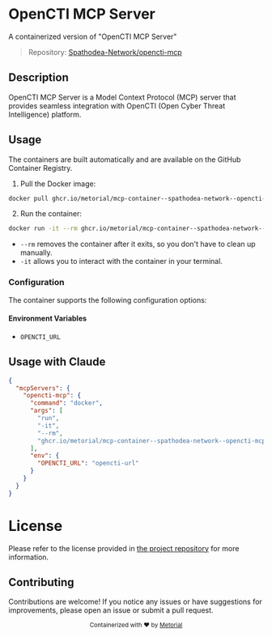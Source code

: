 
# OpenCTI MCP Server

A containerized version of "OpenCTI MCP Server"

> Repository: [Spathodea-Network/opencti-mcp](https://github.com/Spathodea-Network/opencti-mcp)

## Description

OpenCTI MCP Server is a Model Context Protocol (MCP) server that provides seamless integration with OpenCTI (Open Cyber Threat Intelligence) platform.


## Usage

The containers are built automatically and are available on the GitHub Container Registry.

1. Pull the Docker image:

```bash
docker pull ghcr.io/metorial/mcp-container--spathodea-network--opencti-mcp--opencti-mcp
```

2. Run the container:

```bash
docker run -it --rm ghcr.io/metorial/mcp-container--spathodea-network--opencti-mcp--opencti-mcp 
```

- `--rm` removes the container after it exits, so you don't have to clean up manually.
- `-it` allows you to interact with the container in your terminal.


### Configuration

The container supports the following configuration options:




#### Environment Variables

- `OPENCTI_URL`




## Usage with Claude

```json
{
  "mcpServers": {
    "opencti-mcp": {
      "command": "docker",
      "args": [
        "run",
        "-it",
        "--rm",
        "ghcr.io/metorial/mcp-container--spathodea-network--opencti-mcp--opencti-mcp"
      ],
      "env": {
        "OPENCTI_URL": "opencti-url"
      }
    }
  }
}
```

# License

Please refer to the license provided in [the project repository](https://github.com/Spathodea-Network/opencti-mcp) for more information.

## Contributing

Contributions are welcome! If you notice any issues or have suggestions for improvements, please open an issue or submit a pull request.

<div align="center">
  <sub>Containerized with ❤️ by <a href="https://metorial.com">Metorial</a></sub>
</div>
  
